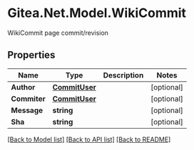 # Gitea.Net.Model.WikiCommit
WikiCommit page commit/revision

## Properties

Name | Type | Description | Notes
------------ | ------------- | ------------- | -------------
**Author** | [**CommitUser**](CommitUser.md) |  | [optional] 
**Commiter** | [**CommitUser**](CommitUser.md) |  | [optional] 
**Message** | **string** |  | [optional] 
**Sha** | **string** |  | [optional] 

[[Back to Model list]](../README.md#documentation-for-models) [[Back to API list]](../README.md#documentation-for-api-endpoints) [[Back to README]](../README.md)

